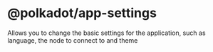 # @polkadot/app-settings

Allows you to change the basic settings for the application, such as language, the node to connect to and theme

